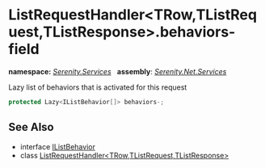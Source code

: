 # ListRequestHandler&lt;TRow,TListRequest,TListResponse&gt;.behaviors- field
**namespace:** *[Serenity.Services](../../README.md#serenity.services-namespace)*   **assembly**: *[Serenity.Net.Services](../../README.md)*

Lazy list of behaviors that is activated for this request

```csharp
protected Lazy<IListBehavior[]> behaviors-;
```

## See Also

* interface [IListBehavior](../IListBehavior.md)
* class [ListRequestHandler&lt;TRow,TListRequest,TListResponse&gt;](../ListRequestHandler-3.md)